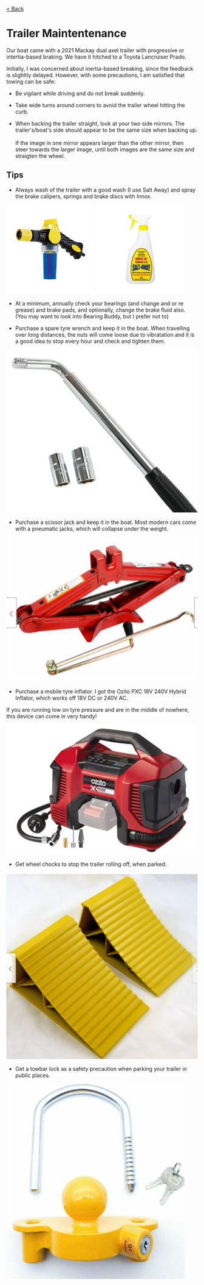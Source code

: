 [< Back](/README.md)

# Trailer Maintentenance

Our boat came with a 2021 Mackay dual axel trailer with progressive or intertia-based braking.
We have it hitched to a Toyota Lancruiser Prado.  

Initially, I was concerned about inertia-based breaking, since the feedback is slighltly delayed.
However, with some precautions, I am satisfied that towing can be safe:

* Be vigilant while driving and do not break suddenly.

* Take wide turns around corners to avoid the trailer wheel hitting the curb.

* When backing the trailer straight, look at your two side mirrors. 
The trailer's/boat's side should appear to be the same size when backing up.<br/></br>
If the image in one mirror appears larger than the other mirror, then steer towards the larger image, until both images are the same size and straigten the wheel.

## Tips

* Always wash of the trailer with a good wash (I use Salt Away) and spray the brake calipers, springs and brake discs with Innox.

![Salt Away Attachment](/images/SaltAwayAttachment.jpg)
![Salt Away Attachment](/images/SaltAway.jpg)

* At a minimum, annually check your bearings (and change and or re grease) and brake pads, and optionally, change the brake fluid also.
(You may want to look into Bearing Buddy, but I prefer not to)

* Purchase a spare tyre wrench and keep it in the boat. When travelling over long distances, 
the nuts will come loose due to vibratation and it is a good idea to stop every hour and check and tighten them.

![Tyre Wrench](/images/TyreWrench.JPG)

* Purchase a scissor jack and keep it in the boat. Most modern cars come with a pneumatic jacks, which will collapse under the weight. 

![Scissor jack](/images/ScissorJack.JPG)

* Purchase a mobile tyre inflator. I got the Ozito PXC 18V 240V Hybrid Inflator, which works off 18V DC or 240V AC. 

If you are running low on tyre pressure and are in the middle of nowhere, this device can come in very handy!

![Ozito Inflator](/images/OzitoInflator.JPG)

* Get wheel chocks to stop the trailer rolling off, when parked.

![Wheel Chocks](/images/WheelChocks.JPG)

* Get a towbar lock as a safety precaution when parking your trailer in public places.

![Trailer Lock](/images/TrailerLock.JPG)